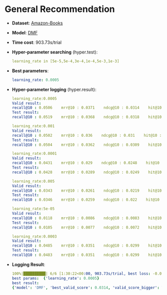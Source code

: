 # General Recommendation

- **Dataset**: [Amazon-Books](../../md/amazon-books_general.md)

- **Model**: [DMF](https://recbole.io/docs/user_guide/model/general/dmf.html)

- **Time cost**: 903.73s/trial

- **Hyper-parameter searching** (hyper.test):

  ```yaml
  learning_rate in [5e-5,5e-4,3e-4,1e-4,5e-3,1e-3] 
  ```

- **Best parameters**:

  ```yaml
  learning_rate: 0.0005
  ```

- **Hyper-parameter logging** (hyper.result):

  ```yaml
  learning_rate:0.0005
  Valid result:
  recall@10 : 0.0506    mrr@10 : 0.0371    ndcg@10 : 0.0314    hit@10 : 0.0997    precision@10 : 0.0116
  Test result:
  recall@10 : 0.0519    mrr@10 : 0.0368    ndcg@10 : 0.0318    hit@10 : 0.1009    precision@10 : 0.012

  learning_rate:0.001
  Valid result:
  recall@10 : 0.0502    mrr@10 : 0.036    ndcg@10 : 0.031    hit@10 : 0.0988    precision@10 : 0.0114
  Test result:
  recall@10 : 0.0504    mrr@10 : 0.0362    ndcg@10 : 0.0309    hit@10 : 0.0986    precision@10 : 0.0116

  learning_rate:0.0001
  Valid result:
  recall@10 : 0.0431    mrr@10 : 0.029    ndcg@10 : 0.0248    hit@10 : 0.0877    precision@10 : 0.01
  Test result:
  recall@10 : 0.0428    mrr@10 : 0.0289    ndcg@10 : 0.0249    hit@10 : 0.0854    precision@10 : 0.01

  learning_rate:0.005
  Valid result:
  recall@10 : 0.0343    mrr@10 : 0.0261    ndcg@10 : 0.0219    hit@10 : 0.0698    precision@10 : 0.0081
  Test result:
  recall@10 : 0.0346    mrr@10 : 0.0259    ndcg@10 : 0.022    hit@10 : 0.0705    precision@10 : 0.0084

  learning_rate:5e-05
  Valid result:
  recall@10 : 0.0118    mrr@10 : 0.0086    ndcg@10 : 0.0083    hit@10 : 0.0192    precision@10 : 0.002
  Test result:
  recall@10 : 0.0105    mrr@10 : 0.0077    ndcg@10 : 0.0072    hit@10 : 0.018    precision@10 : 0.0018

  learning_rate:0.0003
  Valid result:
  recall@10 : 0.0485    mrr@10 : 0.0351    ndcg@10 : 0.0299    hit@10 : 0.0956    precision@10 : 0.011
  Test result:
  recall@10 : 0.0483    mrr@10 : 0.0351    ndcg@10 : 0.0299    hit@10 : 0.0952    precision@10 : 0.0111
  ```

- **Logging Result**:

  ```yaml
  100%|██████████| 6/6 [1:30:22<00:00, 903.73s/trial, best loss: -0.0314]
  best params:  {'learning_rate': 0.0005}
  best result: 
  {'model': 'DMF', 'best_valid_score': 0.0314, 'valid_score_bigger': True, 'best_valid_result': OrderedDict([('recall@10', 0.0506), ('mrr@10', 0.0371), ('ndcg@10', 0.0314), ('hit@10', 0.0997), ('precision@10', 0.0116)]), 'test_result': OrderedDict([('recall@10', 0.0519), ('mrr@10', 0.0368), ('ndcg@10', 0.0318), ('hit@10', 0.1009), ('precision@10', 0.012)])}
  ```

